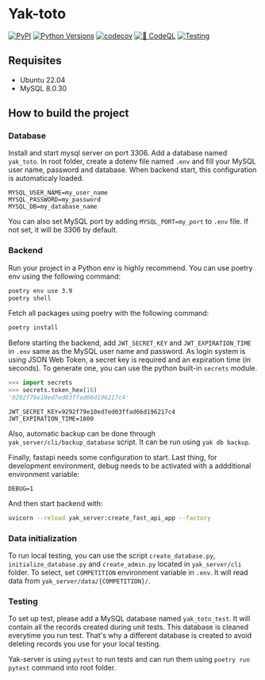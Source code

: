 # Yak-toto

[![PyPI](https://img.shields.io/pypi/v/yak-server?label=stable)](https://pypi.org/project/yak-server/)
[![Python Versions](https://img.shields.io/pypi/pyversions/yak-server)](https://pypi.org/project/yak-server/)
[![codecov](https://codecov.io/gh/yak-toto/yak-server/branch/master/graph/badge.svg?token=EZZK5SY5BL)](https://codecov.io/gh/yak-toto/yak-server)
[![🔐 CodeQL](https://github.com/yak-toto/yak-server/actions/workflows/codeql-analysis.yml/badge.svg)](https://github.com/yak-toto/yak-server/actions/workflows/codeql-analysis.yml)
[![Testing](https://github.com/yak-toto/yak-server/actions/workflows/test.yml/badge.svg)](https://github.com/yak-toto/yak-server/actions/workflows/test.yml)

## Requisites

- Ubuntu 22.04
- MySQL 8.0.30

## How to build the project

### Database

Install and start mysql server on port 3306. Add a database named `yak_toto`. In root folder, create a dotenv file named `.env` and fill your MySQL user name, password and database. When backend start, this configuration is automaticaly loaded.

```text
MYSQL_USER_NAME=my_user_name
MYSQL_PASSWORD=my_password
MYSQL_DB=my_database_name
```

You can also set MySQL port by adding `MYSQL_PORT=my_port` to `.env` file. If not set, it will be 3306 by default.

### Backend

Run your project in a Python env is highly recommend. You can use poetry env using the following command:

```bash
poetry env use 3.9
poetry shell
```

Fetch all packages using poetry with the following command:

```bash
poetry install
```

Before starting the backend, add `JWT_SECRET_KEY` and `JWT_EXPIRATION_TIME` in `.env` same as the MySQL user name and password. As
login system is using JSON Web Token, a secret key is required and an expiration time (in seconds). To generate one, you can use the python built-in `secrets` module.

```py
>>> import secrets
>>> secrets.token_hex(16)
'9292f79e10ed7ed03ffad66d196217c4'
```

```text
JWT_SECRET_KEY=9292f79e10ed7ed03ffad66d196217c4
JWT_EXPIRATION_TIME=1800
```

Also, automatic backup can be done through `yak_server/cli/backup_database` script. It can be run using `yak db backup`.

Finally, fastapi needs some configuration to start. Last thing, for development environment, debug needs to be activated with a addditional environment variable:

```text
DEBUG=1
```

And then start backend with:

```bash
uvicorn --reload yak_server:create_fast_api_app --factory
```

### Data initialization

To run local testing, you can use the script `create_database.py`, `initialize_database.py` and `create_admin.py` located in `yak_server/cli` folder. To select, set `COMPETITION` environment variable in `.env`. It will read data from `yak_server/data/{COMPETITION}/`.

### Testing

To set up test, please add a MySQL database named `yak_toto_test`. It will contain all the records created during unit tests. This database is cleaned everytime you run test. That's why a different database is created to avoid deleting records you use for your local testing.

Yak-server is using `pytest` to run tests and can run them using `poetry run pytest` command into root folder.
